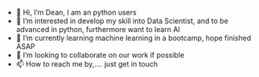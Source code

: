 - 👋 Hi, I’m Dean, I am an python users
- 👀 I’m interested in develop my skill into Data Scientist, and to be advanced in python, furthermore want to learn AI
- 🌱 I’m currently learning machine learning in a bootcamp, hope finished ASAP
- 💞️ I’m looking to collaborate on our work if possible
- 📫 How to reach me by,.... just get in touch

<!---
MBAHTAWOONS/MBAHTAWOONS is a ✨ special ✨ repository because its `README.md` (this file) appears on your GitHub profile.
You can click the Preview link to take a look at your changes.
--->
